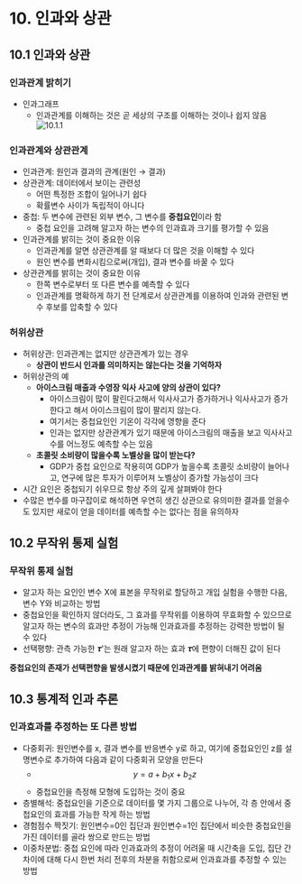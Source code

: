# 10. 인과와 상관
## 10.1 인과와 상관
### 인과관계 밝히기
- 인과그래프
    - 인과관계를 이해하는 것은 곧 세상의 구조를 이해하는 것이나 쉽지 않음
    ![10.1.1](./img/10_1_1.png)

### 인과관계와 상관관계
- 인과관계: 원인과 결과의 관계(원인 → 결과)
- 상관관계: 데이터에서 보이는 관련성
    - 어떤 특정한 조합이 일어나기 쉽다
    - 확률변수 사이가 독립적이 아니다
- 중첩: 두 변수에 관련된 외부 변수, 그 변수를 **중첩요인**이라 함
    - 중첩 요인을 고려해 알고자 하는 변수의 인과효과 크기를 평가할 수 있음
- 인과관계를 밝히는 것이 중요한 이유
    - 인과관계를 알면 상관관계를 알 때보다 더 많은 것을 이해할 수 있다
    - 원인 변수를 변화시킴으로써(개입), 결과 변수를 바꿀 수 있다
- 상관관계를 밝히는 것이 중요한 이유
    - 한쪽 변수로부터 또 다른 변수를 예측할 수 있다
    - 인과관계를 명확하게 하기 전 단계로서 상관관계를 이용하여 인과와 관련된 변수 후보를 압축할 수 있다

### 허위상관
- 허위상관: 인과관계는 없지만 상관관계가 있는 경우
    - **상관이 반드시 인과를 의미하지는 않는다는 것을 기억하자**
- 허위상관의 예
    - **아이스크림 매출과 수영장 익사 사고에 양의 상관이 있다?**
        - 아이스크림이 많이 팔린다고해서 익사사고가 증가하거나 익사사고가 증가한다고 해서 아이스크림이 많이 팔리지 않는다.
        - 여기서는 중첩요인인 기온이 각각에 영향을 준다
        - 인과는 없지만 상관관계가 있기 때문에 아이스크림의 매출을 보고 익사사고 수를 어느정도 예측할 수는 있음
    - **초콜릿 소비량이 많을수록 노벨상을 많이 받는다?**
        - GDP가 중첩 요인으로 작용히여 GDP가 높을수록 초콜릿 소비량이 늘어나고, 연구에 많은 투자가 이루어져 노벨상이 증가할 가능성이 크다
- 시간 요인은 중첩되기 쉬우므로 항상 주의 깊게 살펴봐야 한다
- 수많은 변수를 마구잡이로 해석하면 우연히 생긴 상관으로 유의미한 결과를 얻을수도 있지만 새로이 얻을 데이터를 예측할 수는 없다는 점을 유의하자


## 10.2 무작위 통제 실험
### 무작위 통제 실험
- 알고자 하는 요인인 변수 X에 표본을 무작위로 할당하고 개입 실험을 수행한 다음, 변수 Y와 비교하는 방법
- 중첩요인을 확인하지 않더라도, 그 효과를 무작위를 이용하여 무효화할 수 있으므로 알고자 하는 변수의 효과만 추정이 가능해 인과효과를 추정하는 강력한 방법이 될 수 있다
- 선택평향: 관측 가능한 𝝉'는 원래 알고자 하는 효과 𝝉에 편향이 더해진 값이 된다


**중첩요인의 존재가 선택편향을 발생시켰기 때문에 인과관계를 밝혀내기 어려움**


## 10.3 통계적 인과 추론
### 인과효과를 추정하는 또 다른 방법
- 다중회귀: 원인변수를 x, 결과 변수를 반응변수 y로 하고, 여기에 중첩요인인 z를 설명변수로 추가하여 다음과 같이 다중회귀 모양을 만든다
    - $$ y = a + b_1 x + b_2 z$$
    - 중첩요인을 측정해 모형에 도입하는 것이 중요
- 층별해석: 중첩요인을 기준으로 데이터를 몇 가지 그룹으로 나누어, 각 층 안에서 중첩요인의 효과를 가능한 작게 하는 방법
- 경험점수 짝짓기: 원인변수=0인 집단과 원인변수=1인 집단에서 비슷한 중첩요인을 가진 데이터를 골라 쌍으로 만드는 방법
- 이중차분법: 중첩 요인에 따라 인과효과의 추정이 어려울 때 시간축을 도입, 집단 간 차이에 대해 다시 한번 처리 전후의 차분을 취함으로써 인과효과를 추정할 수 있는 방법
